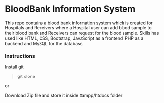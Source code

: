 # BloodBank Information System
This repo contains a blood bank information system which is created for Hospitals and Receivers where a Hospital user can add blood sample to their blood bank and Receivers can request for the blood sample. Skills has used like HTML, CSS, Bootstrap, JavaScript as a frontend, PHP as a backend and MySQL for the database.

### Instructions

Install git

> git clone <this-project-url>
  
  or
  
Download Zip file and store it inside Xampp/htdocs folder
